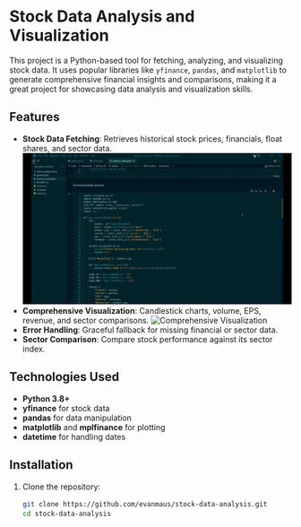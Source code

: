 # Stock Data Analysis and Visualization

This project is a Python-based tool for fetching, analyzing, and visualizing stock data. It uses popular libraries like `yfinance`, `pandas`, and `matplotlib` to generate comprehensive financial insights and comparisons, making it a great project for showcasing data analysis and visualization skills.

## Features

- **Stock Data Fetching**: Retrieves historical stock prices, financials, float shares, and sector data.
  ![Stock Data Fetching](stockData2.gif)
- **Comprehensive Visualization**: Candlestick charts, volume, EPS, revenue, and sector comparisons.
   ![Comprehensive Visualization](stockData1.gif)
- **Error Handling**: Graceful fallback for missing financial or sector data.
- **Sector Comparison**: Compare stock performance against its sector index.

## Technologies Used

- **Python 3.8+**
- **yfinance** for stock data
- **pandas** for data manipulation
- **matplotlib** and **mplfinance** for plotting
- **datetime** for handling dates

## Installation

1. Clone the repository:

   ```bash
   git clone https://github.com/evanmaus/stock-data-analysis.git
   cd stock-data-analysis
